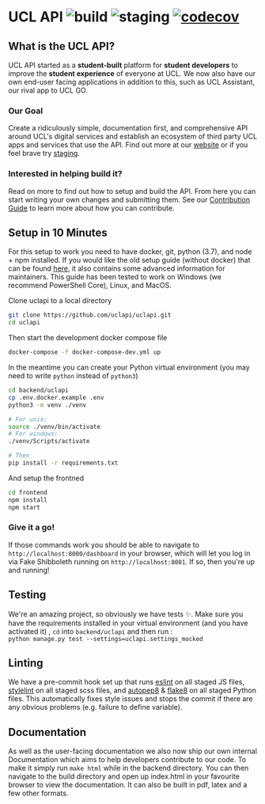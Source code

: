 # UCL API ![build](https://img.shields.io/github/actions/workflow/status/uclapi/uclapi/workflow.yml?label=build) ![staging](https://img.shields.io/github/actions/workflow/status/uclapi/uclapi/workflow.yml?label=staging) [![codecov](https://codecov.io/gh/uclapi/uclapi/branch/master/graph/badge.svg)](https://codecov.io/gh/uclapi/uclapi)

## What is the UCL API?
UCL API started as a **student-built** platform for **student developers** to improve the **student experience** of everyone at UCL. We now also have our own end-user facing applications in addition to this, such as UCL Assistant, our rival app to UCL GO.

### Our Goal
Create a ridiculously simple, documentation first, and comprehensive API around UCL's digital services and establish an ecosystem of third party UCL apps and services that use the API. Find out more at our [website](https://uclapi.com) or if you feel brave try [staging](https://staging.ninja).

### Interested in helping build it?
Read on more to find out how to setup and build the API. From here you can start writing your own changes and submitting them. See our [Contribution Guide](CONTRIBUTING.md) to learn more about how you can contribute.

## Setup in 10 Minutes
For this setup to work you need to have docker, git, python (3.7), and node + npm installed. If you would like the old setup guide (without docker) that can be found [here](README_SETUP.md), it also contains some advanced information for maintainers. This guide has been tested to work on Windows (we recommend PowerShell Core), Linux, and MacOS.

Clone uclapi to a local directory
```bash
git clone https://github.com/uclapi/uclapi.git
cd uclapi
```

Then start the development docker compose file
```bash
docker-compose -f docker-compose-dev.yml up
```

In the meantime you can create your Python virtual environment (you may need to write `python` instead of `python3`)
```bash
cd backend/uclapi
cp .env.docker.example .env
python3 -m venv ./venv

# For unix:
source ./venv/bin/activate
# For windows:
./venv/Scripts/activate

# Then
pip install -r requirements.txt
```

And setup the frontned
```bash
cd frontend
npm install
npm start
```

### Give it a go!
If those commands work you should be able to navigate to `http://localhost:8000/dashboard` in your browser, which will let you log in via Fake Shibboleth running on `http://localhost:8001`. If so, then you're up and running!

## Testing
We're an amazing project, so obviously we have tests :sparkles:. Make sure you have the requirements installed in your virtual environment (and you have activated it) , `cd` into `backend/uclapi` and then run :  
`python manage.py test --settings=uclapi.settings_mocked`

## Linting
We have a pre-commit hook set up that runs [eslint](https://eslint.org/) on all staged JS files, [stylelint](https://github.com/stylelint/stylelint) on all staged scss files, and [autopep8](https://github.com/hhatto/autopep8) & [flake8](http://flake8.pycqa.org/en/latest/) on all staged Python files. This automatically fixes style issues and stops the commit if there are any obvious problems (e.g. failure to define variable).

## Documentation
As well as the user-facing documentation we also now ship our own internal Documentation which aims to help developers contribute to our code. To make it simply run ```make html``` while in the backend directory. You can then navigate to the build directory and open up index.html in your favourite browser to view the documentation. It can also be built in pdf, latex and a few other formats.
